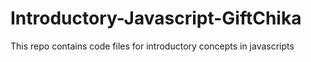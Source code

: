 # Introductory-Javascript-GiftChika
 This repo contains code files for introductory concepts in javascripts
